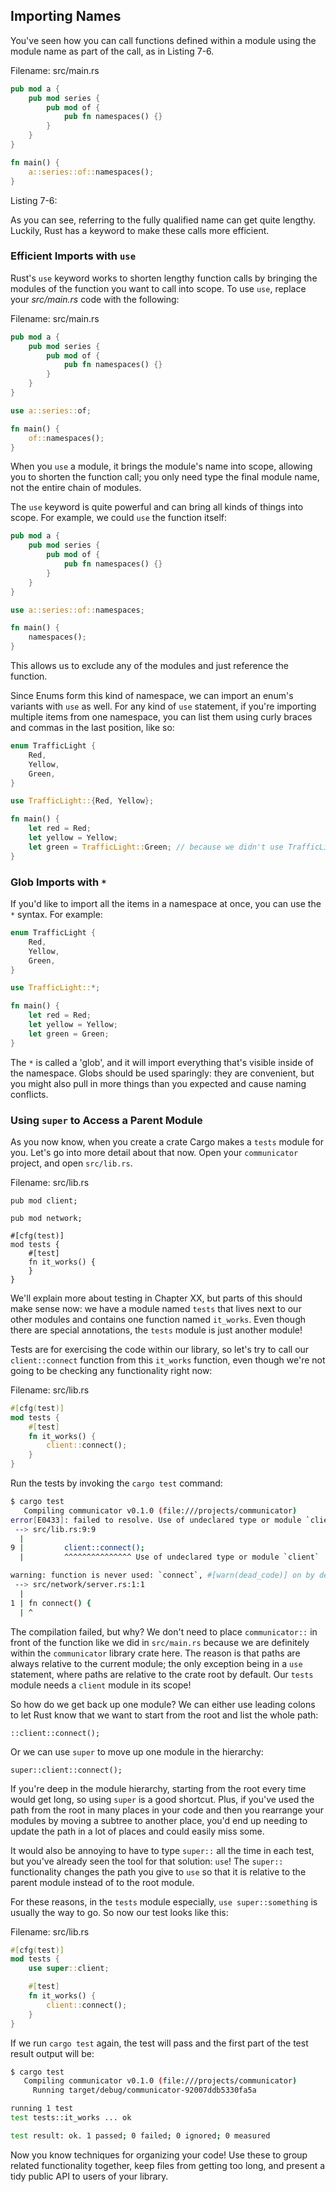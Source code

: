 ## Importing Names

You've seen how you can call functions defined within a module using the
module name as part of the call, as in Listing 7-6.

Filename: src/main.rs

```rust
pub mod a {
    pub mod series {
        pub mod of {
            pub fn namespaces() {}
        }
    }
}

fn main() {
    a::series::of::namespaces();
}
```

Listing 7-6:

As you can see, referring to the fully qualified name can get quite lengthy.
Luckily, Rust has a keyword to make these calls more efficient.

### Efficient Imports with `use`

Rust's `use` keyword works to shorten lengthy function calls by bringing the
modules of the function you want to call into scope. To use `use`, replace your
*src/main.rs* code with the following:

Filename: src/main.rs

```rust
pub mod a {
    pub mod series {
        pub mod of {
            pub fn namespaces() {}
        }
    }
}

use a::series::of;

fn main() {
    of::namespaces();
}
```

<!--- I had assumed the line "of::namespaces();" line would just need to be
"namespaces();" since we include "of" in the `use`, could you say explicitly
that we need to repeat "of" and why? -->

When you `use` a module, it brings the module's name into scope, allowing you
to shorten the function call; you only need type the final module name,
not the entire chain of modules.

The `use` keyword is quite powerful and can bring all kinds of things into
scope. For example, we could `use` the function itself:

```rust
pub mod a {
    pub mod series {
        pub mod of {
            pub fn namespaces() {}
        }
    }
}

use a::series::of::namespaces;

fn main() {
    namespaces();
}
```

<!--- Ah, this is what I thought we were doing above. So why would you ever
namespace the module over the function, if this is more efficient --- if the
module had more than one function? -->

This allows us to exclude any of the modules and just reference the function.

Since Enums form this kind of namespace, we can import an enum's variants with
`use` as well. For any kind of `use` statement, if you're importing multiple
items from one namespace, you can list them using curly braces and commas in
the last position, like so:

```rust
enum TrafficLight {
    Red,
    Yellow,
    Green,
}

use TrafficLight::{Red, Yellow};

fn main() {
    let red = Red;
    let yellow = Yellow;
    let green = TrafficLight::Green; // because we didn't use TrafficLight::Green
}
```

### Glob Imports with `*`

If you'd like to import all the items in a namespace at once, you can use the
`*` syntax. For example:

```rust
enum TrafficLight {
    Red,
    Yellow,
    Green,
}

use TrafficLight::*;

fn main() {
    let red = Red;
    let yellow = Yellow;
    let green = Green;
}
```

The `*` is called a 'glob', and it will import everything that's visible inside
of the namespace. Globs should be used sparingly: they are convenient, but you
might also pull in more things than you expected and cause naming conflicts.

### Using `super` to Access a Parent Module

As you now know, when you create a crate Cargo makes a `tests` module for you.
Let's go into more detail about that now. Open your `communicator` project, and
open `src/lib.rs`.

Filename: src/lib.rs

```rust,ignore
pub mod client;

pub mod network;

#[cfg(test)]
mod tests {
    #[test]
    fn it_works() {
    }
}
```

We'll explain more about testing in Chapter XX, but parts of this should make
sense now: we have a module named `tests` that lives next to our other modules
and contains one function named `it_works`. Even though there are special
annotations, the `tests` module is just another module!

Tests are for exercising the code within our library, so let's try to call
our `client::connect` function from this `it_works` function, even though
we're not going to be checking any functionality right now:

Filename: src/lib.rs

```rust
#[cfg(test)]
mod tests {
    #[test]
    fn it_works() {
        client::connect();
    }
}
```

Run the tests by invoking the `cargo test` command:

```bash
$ cargo test
   Compiling communicator v0.1.0 (file:///projects/communicator)
error[E0433]: failed to resolve. Use of undeclared type or module `client`
 --> src/lib.rs:9:9
  |
9 |         client::connect();
  |         ^^^^^^^^^^^^^^^ Use of undeclared type or module `client`

warning: function is never used: `connect`, #[warn(dead_code)] on by default
 --> src/network/server.rs:1:1
  |
1 | fn connect() {
  | ^
```

The compilation failed, but why? We don't need to place `communicator::` in
front of the function like we did in `src/main.rs` because we are definitely
within the `communicator` library crate here. The reason is that paths are
always relative to the current module; the only exception being in a `use`
statement, where paths are relative to the crate root by default. Our `tests`
module needs a `client` module in its scope!

So how do we get back up one module? We can either use leading colons to let
Rust know that we want to start from the root and list the whole path:

```rust,ignore
::client::connect();
```

Or we can use `super` to move up one module in the hierarchy:

```rust,ignore
super::client::connect();
```

<!-- I can't really see what the different is with the examples above since
super uses the root path but also adds super? It doesn't seem more convenient,
is this just not a great example of its use? -->

If you're deep in the module hierarchy, starting from the root every time would
get long, so using `super` is a good shortcut. Plus, if you've used the path
from the root in many places in your code and then you rearrange your modules
by moving a subtree to another place, you'd end up needing to update the path
in a lot of places and could easily miss some.

It would also be annoying to have to type `super::` all the time in each test,
but you've already seen the tool for that solution: `use`! The `super::`
functionality changes the path you give to `use` so that it is relative to the
parent module instead of to the root module.

For these reasons, in the `tests` module especially, `use super::something` is
usually the way to go. So now our test looks like this:

Filename: src/lib.rs

```rust
#[cfg(test)]
mod tests {
    use super::client;

    #[test]
    fn it_works() {
        client::connect();
    }
}
```

If we run `cargo test` again, the test will pass and the first part of the test
result output will be:

```bash
$ cargo test
   Compiling communicator v0.1.0 (file:///projects/communicator)
     Running target/debug/communicator-92007ddb5330fa5a

running 1 test
test tests::it_works ... ok

test result: ok. 1 passed; 0 failed; 0 ignored; 0 measured
```

Now you know techniques for organizing your code! Use these to group related
functionality together, keep files from getting too long, and present a tidy
public API to users of your library.

<!-- Could you add the summary? -->

